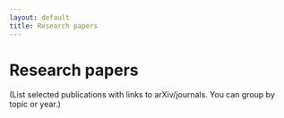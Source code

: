 ```yaml
---
layout: default
title: Research papers
---
```


# Research papers

(List selected publications with links to arXiv/journals. You can group by topic or year.)
